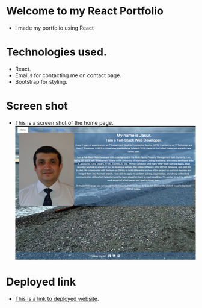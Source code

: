 
# Welcome to my React Portfolio

* I made my portfolio using React

# Technologies used.

* React.
* Emailjs for contacting me on contact page.
* Bootstrap  for styling.

# Screen shot

* This is a screen shot of the home page.
![alt text](src/assets/homepage.png)

# Deployed link

* [This is a link to deployed website](https://jamirov.github.io/react-portfolio/).